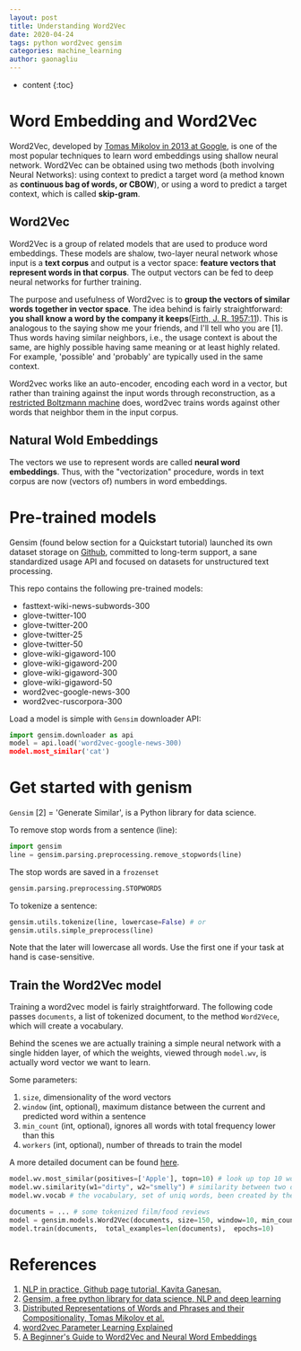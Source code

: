```yaml
---
layout: post
title: Understanding Word2Vec
date: 2020-04-24
tags: python word2vec gensim
categories: machine_learning
author: gaonagliu
---
```

* content
{:toc}


# Word Embedding and Word2Vec 




Word2Vec, developed by [Tomas Mikolov in 2013 at Google](https://arxiv.org/pdf/1310.4546.pdf), is one of the most popular techniques to learn word embeddings using shallow neural network. Word2Vec can be obtained using two methods (both involving Neural Networks): using context to predict a target word (a method known as **continuous bag of words, or CBOW**), or using a word to predict a target context, which is called **skip-gram**.



## Word2Vec 
Word2Vec is a group of related models that are used to produce word embeddings. These models are shalow, two-layer neural network whose input is a **text corpus** and output is a vector space: **feature vectors that represent words in that corpus**. The output vectors can be fed to deep neural networks for further training.

The purpose and usefulness of Word2vec is to **group the vectors of similar words together in vector space**.
The idea behind is fairly straightforward: **you shall know a word by the company it keeps**([Firth, J. R. 1957:11](https://en.wikipedia.org/wiki/John_Rupert_Firth)). This is analogous to the saying show me your friends, and I'll tell who you are [1].
Thus words having similar neighbors, i.e., the usage context is about the same, are highly possible having same meaning or at least highly related. For example, 'possible' and 'probably' are typically used in the same context. 

Word2vec works like an auto-encoder, encoding each word in a vector, but rather than training against the input words through reconstruction, as a [restricted Boltzmann machine](https://pathmind.com/wiki/restricted-boltzmann-machine) does, word2vec trains words against other words that neighbor them in the input corpus.

## Natural Wold Embeddings
<!-- Loosely speaking, **word embedding** are vector representations of a particular word.  -->
The vectors we use to represent words are called **neural word embeddings**. Thus, with the "vectorization" procedure, words in text corpus are now (vectors of) numbers in word embeddings.


# Pre-trained models
Gensim (found below section for a Quickstart tutorial) launched its own dataset storage on [Github](https://github.com/RaRe-Technologies/gensim-data), committed to long-term support, a sane standardized usage API and focused on datasets for unstructured text processing. 

This repo contains the following pre-trained models:
* fasttext-wiki-news-subwords-300 
* glove-twitter-100 
* glove-twitter-200 
* glove-twitter-25 
* glove-twitter-50 
* glove-wiki-gigaword-100 
* glove-wiki-gigaword-200 
* glove-wiki-gigaword-300 
* glove-wiki-gigaword-50 
* word2vec-google-news-300 
* word2vec-ruscorpora-300 

Load a model is simple with `Gensim` downloader API:
```python
import gensim.downloader as api
model = api.load('word2vec-google-news-300)
model.most_similar('cat')
```
 



# Get started with genism
`Gensim` [2] = 'Generate Similar', is a Python library for data science. 

To remove stop words from a sentence (line):
```python
import gensim
line = gensim.parsing.preprocessing.remove_stopwords(line)
```

The stop words are saved in a `frozenset`
```python
gensim.parsing.preprocessing.STOPWORDS
```

To tokenize a sentence:
```python
gensim.utils.tokenize(line, lowercase=False) # or
gensim.utils.simple_preprocess(line)
```
Note that the later will lowercase all words. Use the first one if your task at hand is case-sensitive. 

## Train the Word2Vec model
Training a word2vec model is fairly straightforward. The following code passes `documents`, a list of tokenized document, to the method `Word2Vece`, which will create a vocabulary.

Behind the scenes we are actually training a simple neural network with a single hidden layer, of which  the weights, viewed through `model.wv`, is actually word vector we want to learn.

Some parameters:
1. `size`, dimensionality of the word vectors
2. `window` (int, optional), maximum distance between the current and predicted word within a sentence
3. `min_count` (int, optional), ignores all words with total frequency lower than this
4. `workers` (int, optional), number of threads to train the model

A more detailed document can be found [here](https://radimrehurek.com/gensim/models/word2vec.html).


```python
model.wv.most_similar(positives=['Apple'], topn=10) # look up top 10 words similar to 'Apple'
model.wv.similarity(w1="dirty", w2="smelly") # similarity between two different words
model.wv.vocab # the vocabulary, set of uniq words, been created by the Word2Vec method
```




```python
documents = ... # some tokenized film/food reviews 
model = gensim.models.Word2Vec(documents, size=150, window=10, min_count=2, workers=10)
model.train(documents,  total_examples=len(documents),  epochs=10)
```


# References 
1. [NLP in practice, Github page tutorial, Kavita Ganesan.](https://github.com/kavgan/nlp-in-practice/blob/master/word2vec/Word2Vec.ipynb)
2. [Gensim, a free python library for data science, NLP and deep learning](https://radimrehurek.com/gensim/index.html)
3. [Distributed Representations of Words and Phrases and their Compositionality, Tomas Mikolov et al.](https://arxiv.org/pdf/1310.4546.pdf)
4. [word2vec Parameter Learning Explained](https://arxiv.org/pdf/1411.2738.pdf)
5. [A Beginner's Guide to Word2Vec and Neural Word Embeddings](https://pathmind.com/wiki/word2vec)